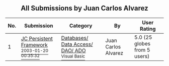 ﻿<div align="center">

## All Submissions by Juan Carlos Alvarez

</div>

No.  | Submission | Category | By   | User Rating
---- | ---------- | -------- | ---- | -----------
1 | [JC Persistent Framework<br /><sup>2003-01-20 00:35:32</sup>](https://github.com/Planet-Source-Code/juan-carlos-alvarez-jc-persistent-framework__1-43021) | [Databases/ Data Access/ DAO/ ADO<br /><sup>Visual Basic</sup>](../ByCategory/databases-data-access-dao-ado__1-6.md) | Juan Carlos Alvarez | 5.0 (25 globes from 5 users)
